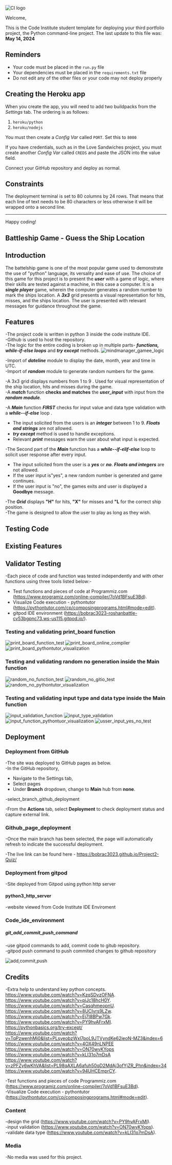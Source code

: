 ![CI logo](https://codeinstitute.s3.amazonaws.com/fullstack/ci_logo_small.png)

Welcome,

This is the Code Institute student template for deploying your third portfolio project, the Python command-line project. The last update to this file was: **May 14, 2024**

## Reminders

- Your code must be placed in the `run.py` file
- Your dependencies must be placed in the `requirements.txt` file
- Do not edit any of the other files or your code may not deploy properly

## Creating the Heroku app

When you create the app, you will need to add two buildpacks from the _Settings_ tab. The ordering is as follows:

1. `heroku/python`
2. `heroku/nodejs`

You must then create a _Config Var_ called `PORT`. Set this to `8000`

If you have credentials, such as in the Love Sandwiches project, you must create another _Config Var_ called `CREDS` and paste the JSON into the value field.

Connect your GitHub repository and deploy as normal.

## Constraints

The deployment terminal is set to 80 columns by 24 rows. That means that each line of text needs to be 80 characters or less otherwise it will be wrapped onto a second line.

---

Happy coding!

## Battleship Game - Guess the Ship Location

## Introduction
The battelship game is one of the most popular game used to demonstrate the use of "python" language, its versality and ease of use.
The choice of this game for this project is to present the ***user*** with a game of logic, where their skills are tested against a machine, in this case a computer. It is a ***single player*** game, wherein the computer generates a random number to mark the ships location. A ***3x3*** grid presents a visual representation for hits, misses, and the ships location. The user is presented with relevant messages for guidance throughout the game. 

## Features
-The project code is written in python 3 inside the code institute IDE.   
-Github is used to host the repository.  
-The logic for the entire coding is broken up in multiple parts- ***functions, while-if-else loops*** and ***try except*** methods.
![mindmanager_gamee_logic](readme.doc/mindmanager_gamee_logic.png)

-Import of ***dateline*** module to display the date, month, year and time in UTC.  
-Import of  ***random*** module to generate random numbers for the game.  

-A 3x3 grid displays numbers from 1 to 9 . Used for visual representation of the ship location, hits and misses during the game.  
-A ***match*** function **checks and matches** the  ***user_input*** with input from the ***random module***.  

-A ***Main*** function ***FIRST*** checks for input value and data type validation  with a ***while--if-else*** loop .  
- The input solicited from the users is an ***integer*** between 1 to 9. ***Floats and strings*** are not allowed.  
- ***try except*** method is used to handle exceptions.  
- Relevant ***print*** messages warn the user about what input is expected.  

-The Second part of the ***Main*** function has a ***while--if-elif-else*** loop to solicit user response after every input.  
- The input solicited from the user is a ***yes*** or ***no***. ***Floats and integers*** are not allowed.  
- If the user input is"yes", a new random number is generated and game continues.  
- If the user input is "no", the games exits and user is displayed a **Goodbye** message.   

-The ***Grid*** displays **"H"** for hits, **"X"** for misses and **"L** for the correct ship position.  
-The game is designed to allow the user to play as long as they wish.  

## Testing Code

## Existing Features

## Validator Testing
-Each piece of code and function was tested independently and with other functions using three tools listed below:-  
- Test functions and pieces of code at Programmiz.com  (https://www.programiz.com/online-compiler/7oVd1BFsuE3Bd).  
- Visualize Code execution - pythontutor (https://pythontutor.com/cp/composingprograms.html#mode=edit).  
- gitpod IDE environment  (https://bobrac3023-roshanbattle-cv53bgpnc73.ws-us115.gitpod.io/).  


### Testing and validating print_board function

![print_board_function_test](readme.doc/print_board_function_output.png)
![print_board_online_compiler](readme.doc/print_board_online_compiler_test.png)
![print_board_pythontutor_visualization](readme.doc/print_board_pythontutor_visualization.png)

### Testing and validating random no generation inside the Main function

![random_no_function_test](readme.doc/random_no_function_test.png)
![random_no_gitio_test](readme.doc/random_no_gitio_test.png)
![random_no_pythontutor_visualization](readme.doc/random_no_pythontutor_visualizaton.png)

### Testing and validating input type and data type inside the Main function
![input_validation_function](readme.doc/input_validation_function.png)
![input_type_validation](readme.doc/input_type_validation.png)
![input_function_pythontuor_visualization](readme.doc/input_fuction_pythontutor_visualization.png)
![usser_input_yes_no_test](readme.doc/user_input_yes_no_test.png)

## Deployment

### Deployment from GitHub
-The site was deployed to GitHub pages as below.  
-In the GitHub repository,
-   Navigate to the Settings tab,
-   Select pages
-   Under **Branch** dropdown, change to **Main** hub from **none**.

-select_branch_github_deployment

-From the **Actions** tab, select **Deployment** to check deployment status and capture external link.

### Github_page_deployment

-Once the main branch has been selected, the page will automatically refresh to indicate the successful deployment.

-The live link can be found here - https://bobrac3023.github.io/Project2-Quiz/

### Deployment from gitpod
-Site deployed from Gitpod using python http server

#### python3_http_server

-website viewed from Code Institute IDE Enviroment

### Code_ide_environment



##### git_add_commit_push_command

-use gitpod commands to add, commit code to gitub repository.  
-gitpod push command to push commited changes to github repository 

![add,commit,push](readme.doc/add_commit_push_github.png)




## Credits
-Extra help to understand key python concepts.  
    https://www.youtube.com/watch?v=KzqSDvzOFNA.  
    https://www.youtube.com/watch?v=piJc18hcH0Y.  
    https://www.youtube.com/watch?v=CasqhmeopnU.  
    https://www.youtube.com/watch?v=8UCIvrs9LZw.  
    https://www.youtube.com/watch?v=Ej7I8BPw7Gk.  
    https://www.youtube.com/watch?v=PY9hvAFrxMI.  
    https://pythonbasics.org/try-except/  
    https://www.youtube.com/watch?v=TqPzwenhMj0&list=PLsyeobzWxl7poL9JTVyndKe62ieoN-MZ3&index=6  
    https://www.youtube.com/watch?v=4OX49nLNPEE  
    https://www.youtube.com/watch?v=ON70wvKYops
    https://www.youtube.com/watch?v=kLI31o7mDsA  
    https://www.youtube.com/watch?v=zPFZy6wKhVA&list=PL98qAXLA6afuh50qD2MdAj3ofYjZR_Phn&index=34  
    https://www.youtube.com/watch?v=94UHCEmprCY.  

-Test functions and pieces of code Programmiz.com  (https://www.programiz.com/online-compiler/7oVd1BFsuE3Bd).  
-Visualize Code execution - pythontutor (https://pythontutor.com/cp/composingprograms.html#mode=edit).  


### Content

-design the grid (https://www.youtube.com/watch?v=PY9hvAFrxMI).  
-input validation (https://www.youtube.com/watch?v=ON70wvKYops).  
-validate data type (https://www.youtube.com/watch?v=kLI31o7mDsA).  

### Media
-No media was used for this project.